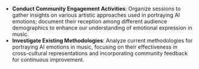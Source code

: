 - **Conduct Community Engagement Activities**: Organize sessions to gather insights on various artistic approaches used in portraying AI emotions; document their reception among different audience demographics to enhance our understanding of emotional expression in music.
- **Investigate Existing Methodologies**: Analyze current methodologies for portraying AI emotions in music, focusing on their effectiveness in cross-cultural representations and incorporating community feedback for continuous improvement.